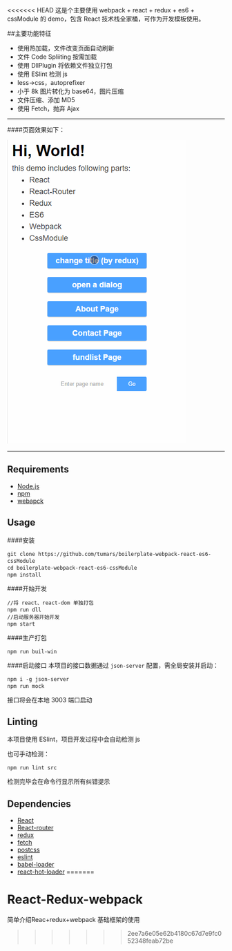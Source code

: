 <<<<<<< HEAD
这是个主要使用 webpack + react + redux + es6 + cssModule 的 demo，包含 React 技术栈全家桶，可作为开发模板使用。



##主要功能特征
- 使用热加载，文件改变页面自动刷新
- 文件 Code Spliiting 按需加载
- 使用 DllPlugin 将依赖文件独立打包
- 使用 ESlint 检测 js
- less->css，autoprefixer
- 小于 8k 图片转化为 base64，图片压缩
- 文件压缩、添加 MD5
- 使用 Fetch，抛弃 Ajax

---------

####页面效果如下：

![demo](./demo.gif)


---------



## Requirements
- [Node.js](https://nodejs.org)
- [npm](https://www.npmjs.com/)
- [webapck](https://webpack.github.io/)


## Usage
####安装
```
git clone https://github.com/tumars/boilerplate-webpack-react-es6-cssModule
cd boilerplate-webpack-react-es6-cssModule
npm install
```
####开始开发
```
//将 react、react-dom 单独打包
npm run dll
//启动服务器开始开发
npm start
```
####生产打包
```
npm run buil-win
```

####启动接口
本项目的接口数据通过 `json-server` 配置，需全局安装并启动：

```
npm i -g json-server
npm run mock
```

接口将会在本地 3003 端口启动


## Linting
本项目使用 ESlint，项目开发过程中会自动检测 js

也可手动检测：
```
npm run lint src
```

检测完毕会在命令行显示所有纠错提示


## Dependencies
- [React](https://github.com/facebook/react)
- [React-router](https://github.com/reactjs/react-router)
- [redux](https://github.com/reactjs/redux)
- [fetch](https://github.com/github/fetch)
- [postcss](https://github.com/postcss/postcss)
- [eslint](https://github.com/eslint/eslint)
- [babel-loader](https://github.com/babel/babel-loader)
- [react-hot-loader](https://github.com/gaearon/react-hot-loader)
=======
# React-Redux-webpack
简单介绍Reac+redux+webpack   基础框架的使用
>>>>>>> 2ee7a6e05e62b4180c67d7e9fc052348feab72be
